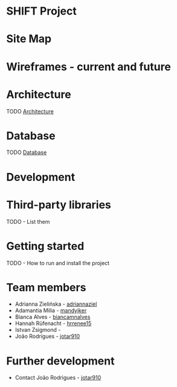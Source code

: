 # SHIFT Project

# Site Map

# Wireframes - current and future

# Architecture
TODO
[Architecture](https://miro.com/app/board/uXjVNf9ugWA=/?share_link_id=474651830078)

# Database
TODO
[Database](https://miro.com/app/board/uXjVNfUchWk=/?share_link_id=4352832909)

# Development

# Third-party libraries
TODO - List them

# Getting started
TODO - How to run and install the project

# Team members
* Adrianna Zielińska - [adriannaziel](https://github.com/adriannaziel)
* Adamantia Milia - [mandyjker](https://github.com/mandyjker)
* Bianca Alves - [biancamnalves](https://github.com/biancamnalves)
* Hannah Rüfenacht - [hrrenee15](https://github.com/hrrenee15) 
* Istvan Zsigmond - 
* João Rodrigues - [jotar910](https://github.com/jotar910)

# Further development
* Contact João Rodrigues - [jotar910](https://github.com/jotar910)
